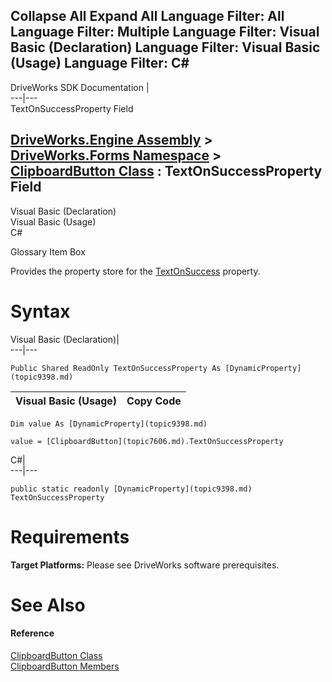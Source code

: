        

 Collapse All Expand All  Language Filter: All  Language Filter: Multiple  Language Filter: Visual Basic (Declaration) Language Filter: Visual Basic (Usage) Language Filter: C#  
---  
DriveWorks SDK Documentation  |   
---|---  
TextOnSuccessProperty Field   
  
[DriveWorks.Engine Assembly](topic2156.md) > [DriveWorks.Forms Namespace](topic7266.md) > [ClipboardButton Class](topic7606.md) : TextOnSuccessProperty Field  
---  
  
Visual Basic (Declaration)    
Visual Basic (Usage)    
C# 

Glossary Item Box

Provides the property store for the [TextOnSuccess](topic7620.md) property. 

# Syntax

Visual Basic (Declaration)|   
---|---  
      
    
    Public Shared ReadOnly TextOnSuccessProperty As [DynamicProperty](topic9398.md)  
  
Visual Basic (Usage)| Copy Code  
---|---  
      
    
    Dim value As [DynamicProperty](topic9398.md)
     
    value = [ClipboardButton](topic7606.md).TextOnSuccessProperty  
  
C#|   
---|---  
      
    
    public static readonly [DynamicProperty](topic9398.md) TextOnSuccessProperty  
  
# Requirements

**Target Platforms:** Please see DriveWorks software prerequisites.

# See Also

#### Reference

[ClipboardButton Class](topic7606.md)   
[ClipboardButton Members](topic7607.md)


